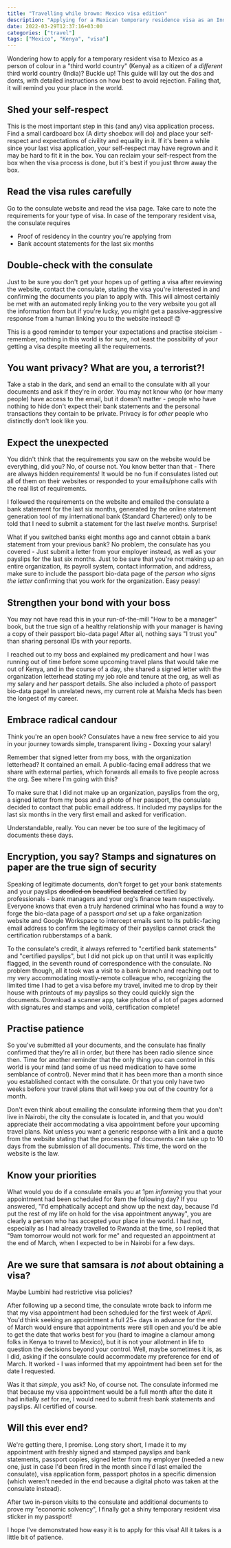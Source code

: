 ```yaml
---
title: "Travelling while brown: Mexico visa edition"
description: "Applying for a Mexican temporary residence visa as an Indian resident of Kenya"
date: 2022-03-29T12:37:16+03:00
categories: ["travel"]
tags: ["Mexico", "Kenya", "visa"]
---
```


Wondering how to apply for a temporary resident visa to Mexico as a person of colour in a "third world country" (Kenya) as a citizen of a _different_ third world country (India)? Buckle up! This guide will lay out the dos and donts, with detailed instructions on how best to avoid rejection. Failing that, it will remind you your place in the world.

## Shed your self-respect
This is the most important step in this (and any) visa application process.
Find a small cardboard box (A dirty shoebox will do) and place your self-respect and expectations of civility and equality in it. If it's been a while since your last visa application, your self-respect may have regrown and it may be hard to fit it in the box. You can reclaim your self-respect from the box when the visa process is done, but it's best if you just throw away the box.

## Read the visa rules carefully
Go to the consulate website and read the visa page. Take care to note the requirements for your type of visa. In case of the temporary resident visa, the consulate requires
* Proof of residency in the country you're applying from
* Bank account statements for the last six months

## Double-check with the consulate
Just to be sure you don't get your hopes up of getting a visa after reviewing the website, contact the consulate, stating the visa you're interested in and confirming the documents you plan to apply with. This will almost certainly be met with an automated reply linking you to the very website you got all the information from but if you're lucky, you might get a passive-aggressive response from a human linking you to the website instead! 😍

This is a good reminder to temper your expectations and practise stoicism - remember, nothing in this world is for sure, not least the possibility of your getting a visa despite meeting all the requirements.

## You want privacy? What are you, a terrorist?!
Take a stab in the dark, and send an email to the consulate with all your documents and ask if they're in order.
You may not know who (or how many people) have access to the email, but it doesn't matter - people who have nothing to hide don't expect their bank statements and the personal transactions they contain to be private. Privacy is for _other_ people who distinctly don't look like you.

## Expect the unexpected
You didn't think that the requirements you saw on the website would be everything, did you? No, of course not. You know better than that - There are always hidden requirements! It would be no fun if consulates listed out all of them on their websites or responded to your emails/phone calls with the real list of requirements.

I followed the requirements on the website and emailed the consulate a bank statement for the last six months, generated by the online statement generation tool of my international bank (Standard Chartered) only to be told that I need to submit a statement for the last _twelve_ months. Surprise!

What if you switched banks eight months ago and cannot obtain a bank statement from your previous bank? No problem, the consulate has you covered - Just submit a letter from your employer instead, as well as your payslips for the last six months. Just to be sure that you're not making up an entire organization, its payroll system, contact information, and address, make sure to include the passport bio-data page of the _person who signs the letter_ confirming that you work for the organization. Easy peasy!

## Strengthen your bond with your boss
You may not have read this in your run-of-the-mill "How to be a manager" book, but the true sign of a healthy relationship with your manager is having a copy of their passport bio-data page! After all, nothing says "I trust you" than sharing personal IDs with your reports.

I reached out to my boss and explained my predicament and how I was running out of time before some upcoming travel plans that would take me out of Kenya, and in the course of a day, she shared a signed letter with the organization letterhead stating my job role and tenure at the org, as well as my salary and _her_ passport details. She also included a photo of passport bio-data page! In unrelated news, my current role at Maisha Meds has been the longest of my career.

## Embrace radical candour
Think you're an open book? Consulates have a new free service to aid you in your journey towards simple, transparent living - Doxxing your salary!

Remember that signed letter from my boss, with the organization letterhead? It contained an email. A public-facing email address that we share with external parties, which forwards all emails to five people across the org. See where I'm going with this?

To make sure that I did not make up an organization, payslips from the org, a signed letter from my boss and a photo of her passport, the consulate decided to contact that public email address. It included my payslips for the last six months in the very first email and asked for verification.

Understandable, really. You can never be too sure of the legitimacy of documents these days.

## Encryption, you say? Stamps and signatures on paper are the true sign of security
Speaking of legitimate documents, don't forget to get your bank statements and your payslips ~~doodled on~~ ~~beautified~~ ~~bedazzled~~ certified by professionals - bank managers and your org's finance team respectively. Everyone knows that even a truly hardened criminal who has found a way to forge the bio-data page of a passport _and_ set up a fake organization website and Google Workspace to intercept emails sent to its public-facing email address to confirm the legitimacy of their payslips cannot crack the certification rubberstamps of a bank.

To the consulate's credit, it always referred to "certified bank statements" and "certified payslips", but I did not pick up on that until it was explicitly flagged, in the seventh round of correspondence with the consulate. No problem though, all it took was a visit to a bank branch and reaching out to my very accommodating mostly-remote colleague who, recognizing the limited time I had to get a visa before my travel, invited me to drop by their house with printouts of my payslips so they could quickly sign the documents. Download a scanner app, take photos of a lot of pages adorned with signatures and stamps and voilà, certification complete!

## Practise patience
So you've submitted all your documents, and the consulate has finally confirmed that they're all in order, but there has been radio silence since then. Time for another reminder that the only thing you can control in this world is your mind (and some of us need medication to have some semblance of control). Never mind that it has been more than a month since you established contact with the consulate. Or that you only have two weeks before your travel plans that will keep you out of the country for a month.

Don't even think about emailing the consulate informing them that you don't live in Nairobi, the city the consulate is located in, and that you would appreciate their accommodating a visa appointment before your upcoming travel plans. Not unless you want a generic response with a link and a quote from the website stating that the processing of documents can take up to 10 days from the submission of all documents. _This_ time, the word on the website is the law.

## Know your priorities
What would you do if a consulate emails you at 1pm _informing_ you that your appointment had been scheduled for 9am the following day? If you answered, "I'd emphatically accept and show up the next day, because I'd put the rest of my life on hold for the visa appointment anyway", you are clearly a person who has accepted your place in the world. I had not, especially as I had already travelled to Rwanda at the time, so I replied that "9am tomorrow would not work for me" and requested an appointment at the end of March, when I expected to be in Nairobi for a few days.

## Are we sure that samsara is _not_ about obtaining a visa?
Maybe Lumbini had restrictive visa policies?

After following up a second time, the consulate wrote back to inform me that my visa appointment had been scheduled for the first week of _April_. You'd think seeking an appointment a full 25+ days in advance for the end of March would ensure that appointments were still open and you'd be able to get the date that works best for you (hard to imagine a clamour among folks in Kenya to travel to Mexico), but it is not your allotment in life to question the decisions beyond your control. Well, maybe sometimes it is, as I did, asking if the consulate could accommodate my preference for end of March. It worked - I was informed that my appointment had been set for the date I requested.

Was it that _simple_, you ask? No, of course not. The consulate informed me that because my visa appointment would be a full month after the date it had initially _set_ for me, I would need to submit fresh bank statements and payslips. All certified of course.

## Will this ever end?
We're getting there, I promise. Long story short, I made it to my appointment with freshly signed and stamped payslips and bank statements, passport copies, signed letter from my employer (needed a new one, just in case I'd been fired in the month since I'd last emailed the consulate), visa application form, passport photos in a specific dimension (which weren't needed in the end because a digital photo was taken at the consulate instead).

After two in-person visits to the consulate and additional documents to prove my "economic solvency", I finally got a shiny temporary resident visa sticker in my passport!

I hope I've demonstrated how easy it is to apply for this visa! All it takes is a little bit of patience.